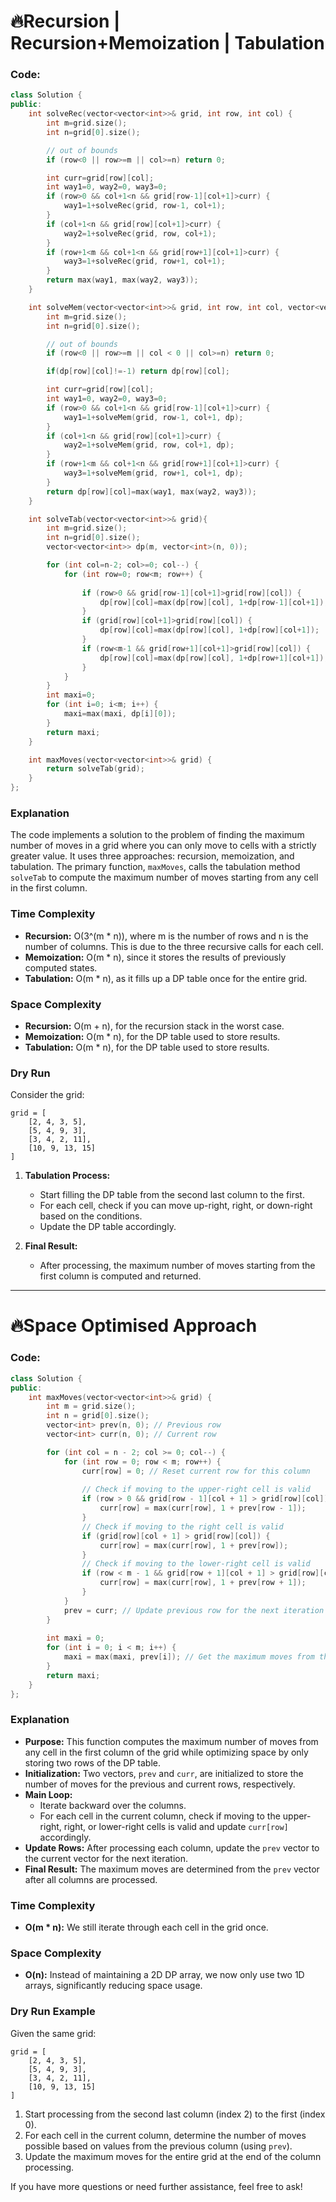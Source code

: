 # 🔥Recursion | Recursion+Memoization | Tabulation
### Code:
```cpp
class Solution {
public:
    int solveRec(vector<vector<int>>& grid, int row, int col) {
        int m=grid.size();
        int n=grid[0].size();

        // out of bounds
        if (row<0 || row>=m || col>=n) return 0;

        int curr=grid[row][col];
        int way1=0, way2=0, way3=0;
        if (row>0 && col+1<n && grid[row-1][col+1]>curr) {
            way1=1+solveRec(grid, row-1, col+1);
        }
        if (col+1<n && grid[row][col+1]>curr) {
            way2=1+solveRec(grid, row, col+1);
        }
        if (row+1<m && col+1<n && grid[row+1][col+1]>curr) {
            way3=1+solveRec(grid, row+1, col+1);
        }
        return max(way1, max(way2, way3));
    }

    int solveMem(vector<vector<int>>& grid, int row, int col, vector<vector<int>>& dp){
        int m=grid.size();
        int n=grid[0].size();

        // out of bounds
        if (row<0 || row>=m || col < 0 || col>=n) return 0;

        if(dp[row][col]!=-1) return dp[row][col];

        int curr=grid[row][col];
        int way1=0, way2=0, way3=0;
        if (row>0 && col+1<n && grid[row-1][col+1]>curr) {
            way1=1+solveMem(grid, row-1, col+1, dp);
        }
        if (col+1<n && grid[row][col+1]>curr) {
            way2=1+solveMem(grid, row, col+1, dp);
        }
        if (row+1<m && col+1<n && grid[row+1][col+1]>curr) {
            way3=1+solveMem(grid, row+1, col+1, dp);
        }
        return dp[row][col]=max(way1, max(way2, way3));
    }

    int solveTab(vector<vector<int>>& grid){
        int m=grid.size();
        int n=grid[0].size();
        vector<vector<int>> dp(m, vector<int>(n, 0));

        for (int col=n-2; col>=0; col--) {
            for (int row=0; row<m; row++) {
                
                if (row>0 && grid[row-1][col+1]>grid[row][col]) {
                    dp[row][col]=max(dp[row][col], 1+dp[row-1][col+1]);
                }
                if (grid[row][col+1]>grid[row][col]) {
                    dp[row][col]=max(dp[row][col], 1+dp[row][col+1]);
                }
                if (row<m-1 && grid[row+1][col+1]>grid[row][col]) {
                    dp[row][col]=max(dp[row][col], 1+dp[row+1][col+1]);
                }
            }
        }
        int maxi=0;
        for (int i=0; i<m; i++) {
            maxi=max(maxi, dp[i][0]);
        }
        return maxi;
    }

    int maxMoves(vector<vector<int>>& grid) {
        return solveTab(grid);
    }
};
```

### Explanation
The code implements a solution to the problem of finding the maximum number of moves in a grid where you can only move to cells with a strictly greater value. It uses three approaches: recursion, memoization, and tabulation. The primary function, `maxMoves`, calls the tabulation method `solveTab` to compute the maximum number of moves starting from any cell in the first column.

### Time Complexity
- **Recursion:** O(3^(m * n)), where m is the number of rows and n is the number of columns. This is due to the three recursive calls for each cell.
- **Memoization:** O(m * n), since it stores the results of previously computed states.
- **Tabulation:** O(m * n), as it fills up a DP table once for the entire grid.

### Space Complexity
- **Recursion:** O(m + n), for the recursion stack in the worst case.
- **Memoization:** O(m * n), for the DP table used to store results.
- **Tabulation:** O(m * n), for the DP table used to store results.

### Dry Run
Consider the grid:

```
grid = [
    [2, 4, 3, 5],
    [5, 4, 9, 3],
    [3, 4, 2, 11],
    [10, 9, 13, 15]
]
```

1. **Tabulation Process:**
   - Start filling the DP table from the second last column to the first.
   - For each cell, check if you can move up-right, right, or down-right based on the conditions.
   - Update the DP table accordingly.

2. **Final Result:**
   - After processing, the maximum number of moves starting from the first column is computed and returned.

---

# 🔥Space Optimised Approach
### Code:

```cpp
class Solution {
public:
    int maxMoves(vector<vector<int>>& grid) {
        int m = grid.size();
        int n = grid[0].size();
        vector<int> prev(n, 0); // Previous row
        vector<int> curr(n, 0); // Current row

        for (int col = n - 2; col >= 0; col--) {
            for (int row = 0; row < m; row++) {
                curr[row] = 0; // Reset current row for this column
                
                // Check if moving to the upper-right cell is valid
                if (row > 0 && grid[row - 1][col + 1] > grid[row][col]) {
                    curr[row] = max(curr[row], 1 + prev[row - 1]);
                }
                // Check if moving to the right cell is valid
                if (grid[row][col + 1] > grid[row][col]) {
                    curr[row] = max(curr[row], 1 + prev[row]);
                }
                // Check if moving to the lower-right cell is valid
                if (row < m - 1 && grid[row + 1][col + 1] > grid[row][col]) {
                    curr[row] = max(curr[row], 1 + prev[row + 1]);
                }
            }
            prev = curr; // Update previous row for the next iteration
        }
        
        int maxi = 0;
        for (int i = 0; i < m; i++) {
            maxi = max(maxi, prev[i]); // Get the maximum moves from the last processed column
        }
        return maxi;
    }
};
```

### Explanation
- **Purpose:** This function computes the maximum number of moves from any cell in the first column of the grid while optimizing space by only storing two rows of the DP table.
- **Initialization:** Two vectors, `prev` and `curr`, are initialized to store the number of moves for the previous and current rows, respectively.
- **Main Loop:**
  - Iterate backward over the columns.
  - For each cell in the current column, check if moving to the upper-right, right, or lower-right cells is valid and update `curr[row]` accordingly.
- **Update Rows:** After processing each column, update the `prev` vector to the current vector for the next iteration.
- **Final Result:** The maximum moves are determined from the `prev` vector after all columns are processed.

### Time Complexity
- **O(m * n):** We still iterate through each cell in the grid once.

### Space Complexity
- **O(n):** Instead of maintaining a 2D DP array, we now only use two 1D arrays, significantly reducing space usage.

### Dry Run Example
Given the same grid:

```
grid = [
    [2, 4, 3, 5],
    [5, 4, 9, 3],
    [3, 4, 2, 11],
    [10, 9, 13, 15]
]
```

1. Start processing from the second last column (index 2) to the first (index 0).
2. For each cell in the current column, determine the number of moves possible based on values from the previous column (using `prev`).
3. Update the maximum moves for the entire grid at the end of the column processing.

If you have more questions or need further assistance, feel free to ask!

